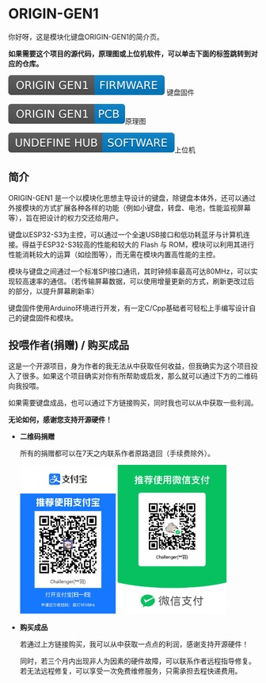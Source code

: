 # ORIGIN-GEN1

你好呀，这是模块化键盘ORIGIN-GEN1的简介页。

**如果需要这个项目的源代码，原理图或上位机软件，可以单击下面的标签跳转到对应的仓库。**

[![ORIGIN GEN1 FIRMWARE](./README.assets/FirmwareLabel.svg)](https://github.com/Challenger-0/ORIGIN-GEN1-KeyboardFirmware) 键盘固件

[![ORIGIN GEN1 PCB](./README.assets/PCBLabel.svg)](https://github.com/Challenger-0/ORIGIN-GEN1-PCB)原理图

[![UNDEFINE HUB](./README.assets/SoftwareLabel.svg)](https://github.com/Challenger-0/ORIGIN-GEN1-KeyboardFirmware)上位机



## 简介

ORIGIN-GEN1 是一个以模块化思想主导设计的键盘，除键盘本体外，还可以通过外接模块的方式扩展各种各样的功能（例如小键盘，转盘、电池，性能监视屏幕等），旨在把设计的权力交还给用户。

键盘以ESP32-S3为主控，可以通过一个全速USB接口和低功耗蓝牙与计算机连接。得益于ESP32-S3较高的性能和较大的 Flash 与 ROM，模块可以利用其进行性能消耗较大的运算（如绘图等），而无需在模块内置高性能的主控。

模块与键盘之间通过一个标准SPI接口通讯，其时钟频率最高可达80MHz，可以实现较高速率的通信。（若传输屏幕数据，可以使用增量更新的方式，刷新更改过后的部分，以提升屏幕刷新率）

键盘固件使用Arduino环境进行开发，有一定C/Cpp基础者可轻松上手编写设计自己的键盘固件和模块。

## 投喂作者(捐赠) / 购买成品

这是一个开源项目，身为作者的我无法从中获取任何收益，但我确实为这个项目投入了很多。如果这个项目确实对你有所帮助或启发，那么就可以通过下方的二维码向我投喂。

如果需要键盘成品，也可以通过下方链接购买，同时我也可以从中获取一些利润。

**无论如何，感谢您支持开源硬件！**

- **二维码捐赠**

  所有的捐赠都可以在7天之内联系作者原路退回（手续费除外）。
   <div>
  <img src="./README.assets/1676903631547.jpg" height="300px" alt="alipay" >
  <img src="./README.assets/image-20230220223642646.png" height="300px" alt="wechatpay" >
  </div>

- **购买成品**

  若通过上方链接购买，我可以从中获取一点点的利润，感谢支持开源硬件！

  同时，若三个月内出现非人为因素的硬件故障，可以联系作者远程指导修复。若无法远程修复，可以享受一次免费维修服务，只需承担去程快递费用。

